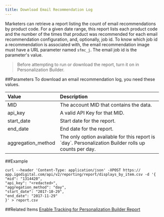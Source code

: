 ```yaml
---
title: Download Email Recommendation Log
---
```

Marketers can retrieve a report listing the count of email recommendations by product code. For a given date range, this report lists each product code and the number of the times that product was recommended for each email recommendation configuration, and, optionally, job id. To know which job id a recommendation is associated with, the email recommendation image must have a URL parameter named `sfmc_j`. The email job id is the parameter's value.

>Before attempting to run or download the report, turn it on in Personalization Builder.

##Parameters
To download an email recommendation log, you need these values.
<table class="table table-hover">
<thead align="left">
<tr>
<th>Value</th>
<th>Description</th>
</tr>
</thead>
<tbody>
<tr>
<td>MID</td>
<td>The account MID that contains the data.</td>
</tr>
<tr>
<td>api_key</td>
<td>A valid API Key for that MID.</td>
</tr>
<tr>
<td>start_date</td>
<td>Start date for the report.</td>
</tr>
<tr>
<td>end_date</td>
<td>End date for the report.</td>
</tr>
<tr>
<td>aggregation_method</td>
<td>The only option available for this report is `day`. Personalization Builder rolls up counts per day.</td>
</tr>
</tbody>
</table>

##Example
```
curl --header 'Content-Type: application/json' -XPOST https://
app.igodigital.com/api/v2/reporting/report/displays_by_item.csv -d '{
"mid": "1314420",
"api_key": "<redacted>",
"aggregation_method": "day",
"start_date": "2017-10-29",
"end_date": "2017-11-29"
}' > report.csv
```

##Related Items
[Enable Tracking for Personalization Builder Report](https://help.salesforce.com/articleView?id=mc_pb_displays_by_item.htm&type=5)
